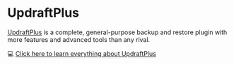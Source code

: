 #   **UpdraftPlus**

<a href= "https://updraftplus.com/" target= "_blank">UpdraftPlus</a> is a complete, general-purpose backup and restore plugin with more features and advanced tools than any rival.

:computer: <a href= "https://updraftplus.com/frequently-asked-questions/" target= "_blank">Click here to learn everything about UpdraftPlus</a>